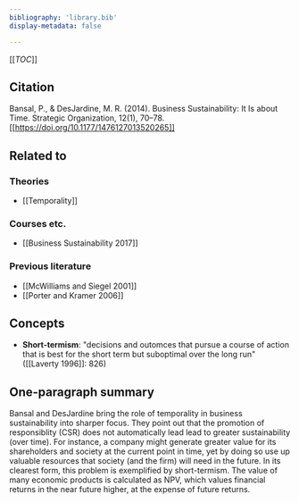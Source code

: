 ```yaml
---
bibliography: 'library.bib'
display-metadata: false

---
```


[[_TOC_]]

## Citation
Bansal, P., & DesJardine, M. R. (2014). Business Sustainability: It Is about Time. Strategic Organization, 12(1), 70–78. [[https://doi.org/10.1177/1476127013520265]]

## Related to

### Theories
* [[Temporality]]

### Courses etc.
* [[Business Sustainability 2017]]

### Previous literature
* [[McWilliams and Siegel 2001]]
* [[Porter and Kramer 2006]]

## Concepts
* **Short-termism**: "decisions and outomces that pursue a course of action that is best for the short term but suboptimal over the long run" ([[Laverty 1996]]: 826)

## One-paragraph summary
Bansal and DesJardine bring the role of temporality in business sustainability into sharper focus. They point out that the promotion of responsiblity (CSR) does not automatically lead lead to greater sustainability (over time). For instance, a company might generate greater value for its shareholders and society at the current point in time, yet by doing so use up valuable resources that society (and the firm) will need in the future. In its clearest form, this problem is exemplified by short-termism. The value of many economic products is calculated as NPV, which values financial returns in the near future higher, at the expense of future returns.